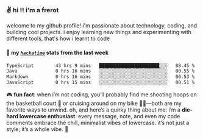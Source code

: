 ### ✌️ hi !! i'm a frerot

welcome to my github profile! i'm passionate about technology, coding, and
building cool projects. i enjoy learning new things and experimenting with
different tools, that's how i learnt to code

#### 📡 my [_`hackatime`_](https://waka.hackclub.com/) stats from the last week

<!--START_SECTION:waka-->

```txt
TypeScript        43 hrs 9 mins   ██████████████████████░░░   88.45 %
Java              0 hrs 16 mins   ░░░░░░░░░░░░░░░░░░░░░░░░░   00.55 %
Markdown          0 hrs 16 mins   ░░░░░░░░░░░░░░░░░░░░░░░░░   00.53 %
JavaScript        0 hrs 15 mins   ░░░░░░░░░░░░░░░░░░░░░░░░░   00.51 %
```

<!--END_SECTION:waka-->

🎮 **fun fact**: when i’m not coding, you’ll probably find me shooting hoops on
the basketball court 🏀 or cruising around on my bike 🚴‍♂️—both are my favorite
ways to unwind. oh, and here’s a quirky thing about me: i’m a **die-hard
lowercase enthusiast**. every message, note, and even my code comments embrace
the chill, minimalist vibes of lowercase. it’s not just a style; it’s a whole
vibe. 🤘
